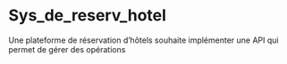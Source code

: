 # Sys_de_reserv_hotel
Une plateforme de réservation d’hôtels souhaite implémenter une API qui permet de gérer des opérations
